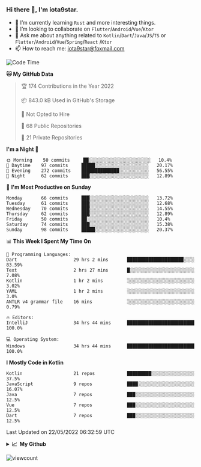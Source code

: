 ### Hi there 👋, I'm iota9star.

- 🌱 I’m currently learning `Rust` and more interesting things.
- 👯 I’m looking to collaborate on `Flutter`/`Android`/`Vue`/`Ktor`
- 💬 Ask me about anything related to `Kotlin`/`Dart`/`Java`/`JS`/`TS` or `Flutter`/`Android`/`Vue`/`Spring`/`React`
  /`Ktor`
- 📫 How to reach me: [iota9star@foxmail.com](iota9star@foxmail.com)



<!--START_SECTION:waka-->
![Code Time](http://img.shields.io/badge/Code%20Time-2%2C993%20hrs%201%20min-blue)

**🐱 My GitHub Data** 

> 🏆 174 Contributions in the Year 2022
 > 
> 📦 843.0 kB Used in GitHub's Storage 
 > 
> 🚫 Not Opted to Hire
 > 
> 📜 68 Public Repositories 
 > 
> 🔑 21 Private Repositories  
 > 
**I'm a Night 🦉** 

```text
🌞 Morning    50 commits     ██░░░░░░░░░░░░░░░░░░░░░░░   10.4% 
🌆 Daytime    97 commits     █████░░░░░░░░░░░░░░░░░░░░   20.17% 
🌃 Evening    272 commits    ██████████████░░░░░░░░░░░   56.55% 
🌙 Night      62 commits     ███░░░░░░░░░░░░░░░░░░░░░░   12.89%

```
📅 **I'm Most Productive on Sunday** 

```text
Monday       66 commits     ███░░░░░░░░░░░░░░░░░░░░░░   13.72% 
Tuesday      61 commits     ███░░░░░░░░░░░░░░░░░░░░░░   12.68% 
Wednesday    70 commits     ███░░░░░░░░░░░░░░░░░░░░░░   14.55% 
Thursday     62 commits     ███░░░░░░░░░░░░░░░░░░░░░░   12.89% 
Friday       50 commits     ██░░░░░░░░░░░░░░░░░░░░░░░   10.4% 
Saturday     74 commits     ███░░░░░░░░░░░░░░░░░░░░░░   15.38% 
Sunday       98 commits     █████░░░░░░░░░░░░░░░░░░░░   20.37%

```


📊 **This Week I Spent My Time On** 

```text
💬 Programming Languages: 
Dart                     29 hrs 2 mins       █████████████████████░░░░   83.59% 
Text                     2 hrs 27 mins       █░░░░░░░░░░░░░░░░░░░░░░░░   7.08% 
Kotlin                   1 hr 2 mins         ░░░░░░░░░░░░░░░░░░░░░░░░░   3.02% 
YAML                     1 hr 2 mins         ░░░░░░░░░░░░░░░░░░░░░░░░░   3.0% 
ANTLR v4 grammar file    16 mins             ░░░░░░░░░░░░░░░░░░░░░░░░░   0.79%

🔥 Editors: 
IntelliJ                 34 hrs 44 mins      █████████████████████████   100.0%

💻 Operating System: 
Windows                  34 hrs 44 mins      █████████████████████████   100.0%

```

**I Mostly Code in Kotlin** 

```text
Kotlin                   21 repos            █████████░░░░░░░░░░░░░░░░   37.5% 
JavaScript               9 repos             ████░░░░░░░░░░░░░░░░░░░░░   16.07% 
Java                     7 repos             ███░░░░░░░░░░░░░░░░░░░░░░   12.5% 
Vue                      7 repos             ███░░░░░░░░░░░░░░░░░░░░░░   12.5% 
Dart                     7 repos             ███░░░░░░░░░░░░░░░░░░░░░░   12.5%

```



 Last Updated on 22/05/2022 06:32:59 UTC
<!--END_SECTION:waka-->

<details>
  <summary><b>📈&nbsp;&nbsp;My Github</b></summary>
  <br>
  <img src='https://github-profile-trophy.vercel.app/?username=iota9star'>
  <img src='https://bad-apple-github-readme.vercel.app/api?show_bg=1&username=iota9star&hide_title=true'>
  <img src='http://cr-skills-chart-widget.azurewebsites.net/api/api?username=iota9star'>
</details>


![viewcount](https://count.getloli.com/get/@iota9star?theme=rule34)
